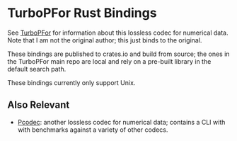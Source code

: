 # TurboPFor Rust Bindings

See
[TurboPFor](https://github.com/powturbo/TurboPFor-Integer-Compression)
for information about this lossless codec for numerical data.
Note that I am not the original author; this just binds to the original.

These bindings are published to crates.io and build from source; the ones in
the TurboPFor main repo are local and rely on a pre-built library in the
default search path.

These bindings currently only support Unix.

## Also Relevant

* [Pcodec](https://github.com/mwlon/pcodec/):
  another lossless codec for numerical data; contains a CLI with
  with benchmarks against a variety of other codecs.
